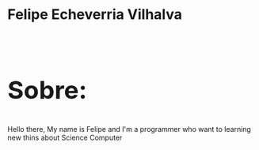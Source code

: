<h1>Felipe Echeverria Vilhalva</h1>
<br />
<div>
  <h2 style="font-size: 50px;">Sobre:</h2>
  <p>
    Hello there, My name is Felipe and I'm a programmer who want to learning new
    thins about Science Computer
  </p>
</div>
